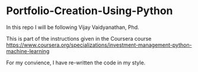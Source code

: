 # Portfolio-Creation-Using-Python

In this repo I will be following Vijay Vaidyanathan, Phd.

This is part of the instructions given in the Coursera course https://www.coursera.org/specializations/investment-management-python-machine-learning

For my convience, I have re-written the code in my style.
